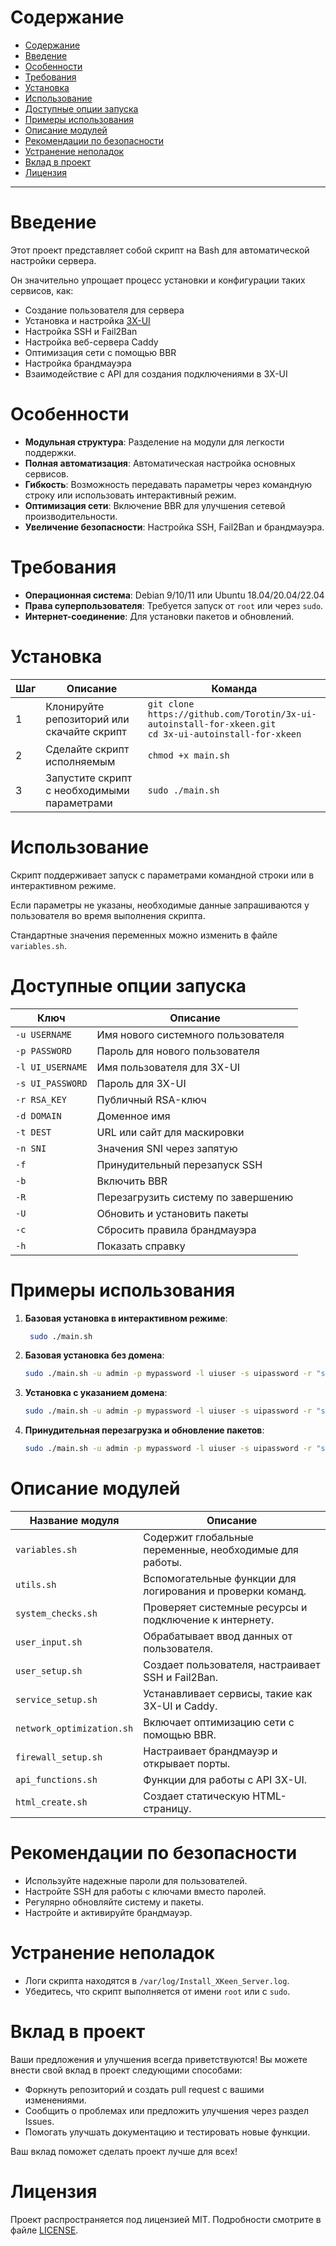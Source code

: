 # Содержание

- [Содержание](#содержание)
- [Введение](#введение)
- [Особенности](#особенности)
- [Требования](#требования)
- [Установка](#установка)
- [Использование](#использование)
- [Доступные опции запуска](#доступные-опции-запуска)
- [Примеры использования](#примеры-использования)
- [Описание модулей](#описание-модулей)
- [Рекомендации по безопасности](#рекомендации-по-безопасности)
- [Устранение неполадок](#устранение-неполадок)
- [Вклад в проект](#вклад-в-проект)
- [Лицензия](#лицензия)

---

# Введение

Этот проект представляет собой скрипт на Bash для автоматической настройки сервера. 

Он значительно упрощает процесс установки и конфигурации таких сервисов, как:

- Создание пользователя для сервера
- Установка и настройка [3X-UI](https://github.com/MHSanaei/3x-ui)
- Настройка SSH и Fail2Ban
- Настройка веб-сервера Caddy
- Оптимизация сети с помощью BBR
- Настройка брандмауэра
- Взаимодействие с API для создания подключениями в 3X-UI

# Особенности

- **Модульная структура**: Разделение на модули для легкости поддержки.
- **Полная автоматизация**: Автоматическая настройка основных сервисов.
- **Гибкость**: Возможность передавать параметры через командную строку или использовать интерактивный режим.
- **Оптимизация сети**: Включение BBR для улучшения сетевой производительности.
- **Увеличение безопасности**: Настройка SSH, Fail2Ban и брандмауэра.



# Требования

- **Операционная система**: Debian 9/10/11 или Ubuntu 18.04/20.04/22.04
- **Права суперпользователя**: Требуется запуск от `root` или через `sudo`.
- **Интернет-соединение**: Для установки пакетов и обновлений.

# Установка

| Шаг | Описание                                     | Команда                                                    |
|-----|----------------------------------------------|------------------------------------------------------------|
| 1   | Клонируйте репозиторий или скачайте скрипт   | `git clone https://github.com/Torotin/3x-ui-autoinstall-for-xkeen.git` <br> `cd 3x-ui-autoinstall-for-xkeen` |
| 2   | Сделайте скрипт исполняемым                  | `chmod +x main.sh`                                          |
| 3   | Запустите скрипт с необходимыми параметрами  | `sudo ./main.sh`                                            |


# Использование

Скрипт поддерживает запуск с параметрами командной строки или в интерактивном режиме.

Если параметры не указаны, необходимые данные запрашиваются у пользователя во время выполнения скрипта.

Стандартные значения переменных можно изменить в файле `variables.sh`.

# Доступные опции запуска

| **Ключ**       | **Описание**                                      |
|----------------|---------------------------------------------------|
| `-u USERNAME`  | Имя нового системного пользователя                |
| `-p PASSWORD`  | Пароль для нового пользователя                    |
| `-l UI_USERNAME` | Имя пользователя для 3X-UI                      |
| `-s UI_PASSWORD` | Пароль для 3X-UI                                |
| `-r RSA_KEY`   | Публичный RSA-ключ                                |
| `-d DOMAIN`    | Доменное имя                                      |
| `-t DEST`      | URL или сайт для маскировки                       |
| `-n SNI`       | Значения SNI через запятую                        |
| `-f`           | Принудительный перезапуск SSH                     |
| `-b`           | Включить BBR                                      |
| `-R`           | Перезагрузить систему по завершению               |
| `-U`           | Обновить и установить пакеты                      |
| `-c`           | Сбросить правила брандмауэра                      |
| `-h`           | Показать справку                                  |


# Примеры использования

1. **Базовая установка в интерактивном режиме**:
   ```bash
    sudo ./main.sh
    ```

2. **Базовая установка без домена**:
    ```bash
    sudo ./main.sh -u admin -p mypassword -l uiuser -s uipassword -r "ssh-rsa AAAAB3NzaC1yc2..." -t https://example.com
    ```

3. **Установка с указанием домена**:
    ```bash
    sudo ./main.sh -u admin -p mypassword -l uiuser -s uipassword -r "ssh-rsa AAAAB3NzaC1yc2..." -d mydomain.com -t https://example.com
    ```

4. **Принудительная перезагрузка и обновление пакетов**:
    ```bash
    sudo ./main.sh -u admin -p mypassword -l uiuser -s uipassword -r "ssh-rsa AAAAB3NzaC1yc2..." -d mydomain.com -t https://example.com -R -U
    ```


# Описание модулей

| **Название модуля**       | **Описание**                                               |
|---------------------------|------------------------------------------------------------|
| `variables.sh`             | Содержит глобальные переменные, необходимые для работы.    |
| `utils.sh`                 | Вспомогательные функции для логирования и проверки команд. |
| `system_checks.sh`         | Проверяет системные ресурсы и подключение к интернету.     |
| `user_input.sh`            | Обрабатывает ввод данных от пользователя.                 |
| `user_setup.sh`            | Создает пользователя, настраивает SSH и Fail2Ban.         |
| `service_setup.sh`         | Устанавливает сервисы, такие как 3X-UI и Caddy.           |
| `network_optimization.sh`  | Включает оптимизацию сети с помощью BBR.                  |
| `firewall_setup.sh`        | Настраивает брандмауэр и открывает порты.                 |
| `api_functions.sh`         | Функции для работы с API 3X-UI.                           |
| `html_create.sh`           | Создает статическую HTML-страницу.                        |


# Рекомендации по безопасности

- Используйте надежные пароли для пользователей.
- Настройте SSH для работы с ключами вместо паролей.
- Регулярно обновляйте систему и пакеты.
- Настройте и активируйте брандмауэр.


# Устранение неполадок

- Логи скрипта находятся в `/var/log/Install_XKeen_Server.log`.
- Убедитесь, что скрипт выполняется от имени `root` или с `sudo`.


# Вклад в проект

Ваши предложения и улучшения всегда приветствуются! Вы можете внести свой вклад в проект следующими способами:

- Форкнуть репозиторий и создать pull request с вашими изменениями.
- Сообщить о проблемах или предложить улучшения через раздел Issues.
- Помогать улучшать документацию и тестировать новые функции.

Ваш вклад поможет сделать проект лучше для всех!


# Лицензия

Проект распространяется под лицензией MIT. Подробности смотрите в файле [LICENSE](LICENSE.md).